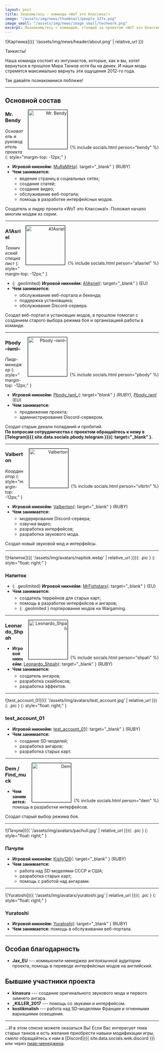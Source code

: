 ```yaml
---
layout: post
title: Знакомьтесь - команда «WoT это Классика!»
image: "/assets/img/news/thumbnail/people_127x.png"
image_small: "/assets/img/news/image_small/techwork.png"
excerpt: Познакомьтесь с командой, стоящей за проектом «WoT это Классика!».
---
```


![Картинка]({{ '/assets/img/news/header/about.png' | relative_url }})

<style>
  ul ul {
    margin-top: 5px !important;
    margin-bottom: 5px !important;
  }
</style>

Танкисты!

Наша команда состоит из энтузиастов, которые, как и вы, хотят вернуться в прошлое Мира Танков хотя бы на денек. И наши моды стремятся максимально вернуть эти ощущения 2012-го года.

Так давайте познакомимся поближе!

---

## Основной состав

<div style="float: right; text-align: right;"><img alt="Mr. Bendy" src="{{ '/assets/img/avatars/bendy.jpg' | relative_url }}" class="pic">{% include socials.html person="bendy" %}</div>

### Mr. Bendy

*Основатель и руководитель проекта*
{: style="margin-top: -12px;" }

- **Игровой никнейм:** [MuRaMiHa](https://tanki.su/ru/community/accounts/12666533-MuRaMiHa/){: target="_blank" } (RUBY)
- **Чем занимается:**
  - ведение страниц в социальных сетях;
  - создание статей;
  - создание видео;
  - обслуживание веб-портала;
  - помощь в разработке интерфейсных модов.

Создатель и лидер проекта «WoT это Классика!». Положил начало многим модам из серии.

---

<div style="float: right; text-align: right;"><img alt="A1Asriel" src="{{ '/assets/img/avatars/a1asriel.webp' | relative_url }}" class="pic">{% include socials.html person="a1asriel" %}</div>

### A1Asriel

*Технический специалист*
{: style="margin-top: -12px;" }

- {: .geolimited} **Игровой никнейм:** [A1Asriel](https://worldoftanks.eu/ru/community/accounts/595275807-A1Asriel/){: target="_blank" } (EU)
- **Чем занимается:**
  - обслуживание веб-портала и бекенда;
  - поддержка установщика;
  - обслуживание Discord-сервера.

Создал веб-портал и установщик модов, в прошлом помогал с созданием старого выбора режима боя и организацией работы в команде.

---

<div style="float: right; text-align: right;"><img alt="Pbody –iwnl–" src="{{ '/assets/img/avatars/pbody.webp' | relative_url }}" class="pic">{% include socials.html person="pbody" %}</div>

### Pbody –iwnl–

*Пиар-менеджер*
{: style="margin-top: -12px;" }

- **Игровой никнейм:** [Pbody_iwnl_](https://tanki.su/ru/community/accounts/58184979-Pbody_iwnl_/){: target="_blank" } (RUBY)<span class="geolimited">, <a href="https://worldoftanks.eu/ru/community/accounts/594810065-Pbody_iwnl_/" target="_blank">Pbody_iwnl_</a> (EU)</span>
- **Чем занимается:**
  - продвижение проекта;
  - администрирование Discord-сервером.

Создал старые декали попаданий и пробитий.  
**По вопросам сотрудничества с проектом обращайтесь к нему в [Telegram]({{ site.data.socials.pbody.telegram }}){: target="_blank" }.**

---

<div style="float: right; text-align: right;"><img alt="Valberton" src="{{ '/assets/img/avatars/valberton.webp' | relative_url }}" class="pic">{% include socials.html person="vlbrtn" %}</div>

### Valberton

*Координатор*
{: style="margin-top: -12px;" }

- **Игровой никнейм:** [Valberton](https://tanki.su/ru/community/accounts/72764962-Valberton/){: target="_blank" } (RUBY)
- **Чем занимается:**
  - модерирование Discord-сервера;
  - озвучка видео;
  - разработка интерфейсов;
  - разработка звукового мода.

Создал новый звуковой мод и интерфейсы.

---

![Напиток]({{ '/assets/img/avatars/napitok.webp' | relative_url }}){: .pic }
{: style="float: right;" }

### Напиток

- {: .geolimited} **Игровой никнейм:** [MrFishstars](https://worldoftanks.eu/ru/community/accounts/563663686-MrFishstars/){: target="_blank" } (EU)
- **Чем занимается:**
  - создатель террейнов для старых карт;
  - помощь в разработке интерфейсов и ангаров;
  - {: .geolimited } портирование модов на Wargaming.

---

<div style="float: right; text-align: right;"><img alt="Leonardo_Shpah" src="{{ '/assets/img/avatars/shpah.webp' | relative_url }}" class="pic">{% include socials.html person="shpah" %}</div>

### Leonardo_Shpah

- **Игровой никнейм:** [Leonardo_Shpah](https://tanki.su/ru/community/accounts/271654774-Leonardo_Shpah/){: target="_blank" } (RUBY)
- **Чем занимается:**
  - создатель ангаров;
  - разработка скайбоксов;
  - разработка эффектов.

---

![test_account_01]({{ '/assets/img/avatars/test_account.jpg' | relative_url }}){: .pic }
{: style="float: right;" }

### test_account_01

- **Игровой никнейм:** [test_account_01](https://tanki.su/ru/community/accounts/171982656-test_account_01/){: target="_blank" } (RUBY)
- **Чем занимается:**
  - создание SD-моделей;
  - разработка ангаров;
  - разработка старых карт.

---

<div style="float: right; text-align: right;"><img alt="Dem" src="{{ '/assets/img/avatars/dem.webp' | relative_url }}" class="pic">{% include socials.html person="dem" %}</div>

### Dem / Find_muck

- **Чем занимается:** помощь в разработке интерфейсов.

Создал старый выбор режима боя.

---

![Пачули]({{ '/assets/img/avatars/pachuli.jpg' | relative_url }}){: .pic }
{: style="float: right;" }

### Пачули

- **Игровой никнейм:** [Kisliy126](https://tanki.su/ru/community/accounts/23057231-Kisliy126/){: target="_blank" } (RUBY)
- **Чем занимается:**
  - работа над SD-моделями СССР и США;
  - разработка старых карт;
  - помощь с работой над ангарами.

---

![Yuratoshi]({{ '/assets/img/avatars/yuratoshi.jpg' | relative_url }}){: .pic }
{: style="float: right;" }

### Yuratoshi

- **Игровой никнейм:** [Yuratoshi](https://tanki.su/ru/community/accounts/47093233-Yuratoshi/){: target="_blank" } (RUBY)
- **Чем занимается:** помощь в обслуживании веб-портала.

<!-- ---

## UotsonDesign

![UotsonDesign]({{ '/assets/img/avatars/uotson.jpg' | relative_url }}){: .pic style="position: relative; margin-top: -40px; border: 1px #000 solid; width: 128px; height: 128px; display: block;" }

- **Игровой никнейм:** [???](){: target="_blank" } (RUBY)
- **Чем занимается:** . -->

---

## Особая благодарность

- **Jax_EU** --- коммьюнити-менеджер англоязычной аудитории проекта, помощь в переводе интерфейсных модов на английский.

## Бывшие участники проекта

- **kinasura** --- создание оригинального звукового мода и первого зимнего ангара.
- **_KILLER_2017** --- помощь со звуками и интерфейсом.
- **kostikmalish** --- работа над SD-моделями Франции и огненными вариациями освещения.

---

...И в этом списке можете оказаться Вы! Если Вас интересует тема старых танков и есть желание приобрести навыки модификации игры, смело обращайтесь к нам в [Discord]({{ site.data.socials.wek.discord }}) или через [пиар-менеджера](#pbody---iwnl--).

<style>
ul.social-icons {
  padding: 0;
  margin: 0 8px 4px 0 !important;
  font-size: 0;
  width: 145px;
}
ul.social-icons li.social-icons_item {
  margin: 0 0 7px 6px;
  float: none;
  display: inline-block;
}
.pic {
  position: relative;
  margin: 0 8px 4px 15px;
  border: 1px #000 solid;
  width: 128px;
  height: 128px;
  display: inline-block;
}
</style>
